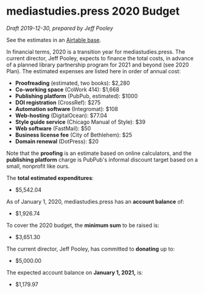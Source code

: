 # mediastudies.press 2020 Budget

*Draft 2019-12-30, prepared by Jeff Pooley*

See the estimates in an [Airtable base](https://airtable.com/shrU3Dl6YOztL8Sqd/tblk3Zkk2nxAb1kkM?blocks=hide).

In financial terms, 2020 is a transition year for mediastudies.press. The current director, Jeff Pooley, expects to finance the total costs, in advance of a planned library partnership program for 2021 and beyond (see 2020 Plan). The estimated expenses are listed here in order of annual cost:

* **Proofreading** (estimated, two books): $2,280
* **Co-working space** (CoWork 414): $1,668
* **Publishing platform** (PubPub, estimated): $1000
* **DOI registration** (CrossRef): $275
* **Automation software** (Integromat): $108
* **Web-hosting** (DigitalOcean): $77.04
* **Style guide service** (Chicago Manual of Style): $39
* **Web software** (FastMail): $50
* **Business license fee** (City of Bethlehem): $25
* **Domain renewal** (DotPress): $20

Note that the **proofing** is an estimate based on online calculators, and the **publishing platform** charge is PubPub's informal discount target based on a small, nonprofit like ours.

The **total estimated expenditures**:

* $5,542.04

As of January 1, 2020, mediastudies.press has an **account balance** of:

* $1,926.74

To cover the 2020 budget, the **minimum sum** to be raised is:

* $3,651.30

The current director, Jeff Pooley, has committed to **donating** up to:

* $5,000.00

The expected account balance on **January 1, 2021,** is:

* $1,179.97